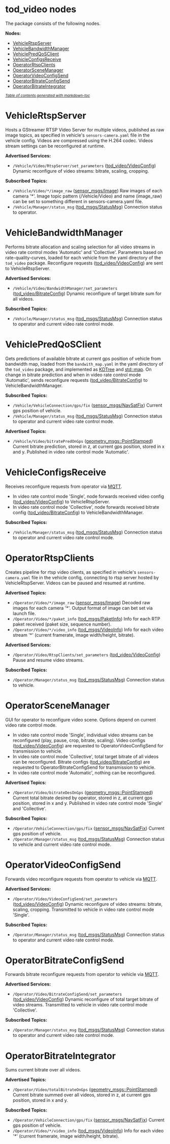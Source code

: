 # tod_video nodes
The package consists of the following nodes.

**Nodes:**
- [VehicleRtspServer](#vehiclertspserver)
- [VehicleBandwidthManager](#vehiclebandwidthmanager)
- [VehiclePredQoSClient](#vehiclepredqosclient)
- [VehicleConfigsReceive](#vehicleconfigsreceive)
- [OperatorRtspClients](#operatorrtspclients)
- [OperatorSceneManager](#operatorscenemanager)
- [OperatorVideoConfigSend](#operatorvideoconfigsend)
- [OperatorBitrateConfigSend](#operatorbitrateconfigsend)
- [OperatorBitrateIntegrator](#operatorbitrateintegrator)

<small><i><a href='http://ecotrust-canada.github.io/markdown-toc/'>Table of contents generated with markdown-toc</a></i></small>


# VehicleRtspServer
Hosts a GStreamer RTSP Video Server for multiple videos, published as raw image topics, as specified in vehicle's `sensors-camera.yaml` file in the vehicle config. 
Videos are compressed using the H.264 codec. Videos stream settings can be reconfigured at runtime.

**Advertised Services:**
- `/Vehicle/Video/RtspServer/set_parameters`
  ([tod_video/VideoConfig](https://gitlab.lrz.de/teleoperiertes_fahren/tod_perception/-/blob/develop/tod_video/cfg/Video.cfg))
  Dynamic reconfigure of video streams: bitrate, scaling, cropping.

**Subscribed Topics:**
- `/Vehicle/Video/*/image_raw` ([sensor_msgs/Image](http://docs.ros.org/en/melodic/api/sensor_msgs/html/msg/Image.html))
  Raw images of each camera '*'. Image topic pattern (/Vehicle/Video) and name (image_raw) can be set to something different in sensors-camera.yaml file.
- `/Vehicle/Manager/status_msg` ([tod_msgs/StatusMsg](https://gitlab.lrz.de/teleoperiertes_fahren/tod_common/-/blob/develop/tod_msgs/msg/StatusMsg.msg))
  Connection status to operator.


# VehicleBandwidthManager
Performs bitrate allocation and scaling selection for all video streams in video rate control modes 'Automatic' and 'Collective'. Parameters based
  on rate-quality-curves, loaded for each vehicle from the yaml directory of the `tod_video` package.
  Reconfigure requests ([tod_video/VideoConfig](https://gitlab.lrz.de/teleoperiertes_fahren/tod_perception/-/blob/develop/tod_video/cfg/Video.cfg))
  are sent to VehicleRtspServer.

**Advertised Services:**
- `/Vehicle/Video/BandwidthManager/set_parameters`
  ([tod_video/BitrateConfig](https://gitlab.lrz.de/teleoperiertes_fahren/tod_perception/-/blob/develop/tod_video/cfg/Bitrate.cfg))
  Dynamic reconfigure of target bitrate sum for all videos.

**Subscribed Topics:**
- `/Vehicle/Manager/status_msg` ([tod_msgs/StatusMsg](https://gitlab.lrz.de/teleoperiertes_fahren/tod_common/-/blob/develop/tod_msgs/msg/StatusMsg.msg))
  Connection status to operator and current video rate control mode.


# VehiclePredQoSClient
Gets predictions of available bitrate at current gps position of vehicle from bandwidth map, loaded
  from the `bandwith_map.yaml` in the yaml directory of the `tod_video` package, 
  and implemented as [KDTree](https://github.com/crvs/KDTree) and [std::map](https://en.cppreference.com/w/cpp/container/map).
  On change in bitrate prediction and when in video rate control mode 'Automatic', sends reconfigure
  requests ([tod_video/BitrateConfig](https://gitlab.lrz.de/teleoperiertes_fahren/tod_perception/-/blob/develop/tod_video/cfg/Bitrate.cfg))
  to VehicleBandwidthManager.

**Subscribed Topics:**
- `/Vehicle/VehicleConnection/gps/fix` ([sensor_msgs/NavSatFix](http://docs.ros.org/en/melodic/api/sensor_msgs/html/msg/NavSatFix.html))
  Current gps position of vehicle.
- `/Vehicle/Manager/status_msg` ([tod_msgs/StatusMsg](https://gitlab.lrz.de/teleoperiertes_fahren/tod_common/-/blob/develop/tod_msgs/msg/StatusMsg.msg))
  Connection status to operator and current video rate control mode.

**Advertised Topics:**
- `/Vehicle/Video/bitratePredOnGps` ([geometry_msgs::PointStamped](http://docs.ros.org/en/melodic/api/geometry_msgs/html/msg/PointStamped.html))
  Current bitrate prediction, stored in z, at current gps position, stored in x and y. Published in video rate control mode 'Automatic'.


# VehicleConfigsReceive
Receives reconfigure requests from operator via [MQTT](https://mqtt.org/).
  * In video rate control mode 'Single', node forwards received video config
    ([tod_video/VideoConfig](https://gitlab.lrz.de/teleoperiertes_fahren/tod_perception/-/blob/develop/tod_video/cfg/Video.cfg))
    to VehicleRtspServer.
  * In video rate control mode 'Collective', node forwards received bitrate config
    ([tod_video/BitrateConfig](https://gitlab.lrz.de/teleoperiertes_fahren/tod_perception/-/blob/develop/tod_video/cfg/Bitrate.cfg))
    to VehicleBandwidthManager.

**Subscribed Topics:**
- `/Vehicle/Manager/status_msg` ([tod_msgs/StatusMsg](https://gitlab.lrz.de/teleoperiertes_fahren/tod_common/-/blob/develop/tod_msgs/msg/StatusMsg.msg))
  Connection status to operator and current video rate control mode.


# OperatorRtspClients
Creates pipeline for rtsp video clients, as specified in vehicle's `sensors-camera.yaml` file in the vehicle config,
connecting to rtsp server hosted by VehicleRtspServer. Videos can be paused and resumed at runtime.

**Advertised Topics:**
- `/Operator/Video/*/image_raw` ([sensor_msgs/Image](http://docs.ros.org/en/melodic/api/sensor_msgs/html/msg/Image.html))
  Decoded raw images for each camera '*'. Output format of image can bet set via launch file.
- `/Operator/Video/*/paket_info` ([tod_msgs/PaketInfo](https://gitlab.lrz.de/teleoperiertes_fahren/tod_common/-/blob/develop/tod_msgs/msg/PaketInfo.msg))
  Info for each RTP paket received (paket size, sequence number).
- `/Operator/Video/*/video_info` ([tod_msgs/VideoInfo](https://gitlab.lrz.de/teleoperiertes_fahren/tod_common/-/blob/develop/tod_msgs/msg/VideoInfo.msg))
  Info for each video stream '*' (current framerate, image width/height, bitrate).

**Advertised Services:**
- `/Operator/Video/RtspClients/set_parameters`
  ([tod_video/VideoConfig](https://gitlab.lrz.de/teleoperiertes_fahren/tod_perception/-/blob/develop/tod_video/cfg/Video.cfg))
  Pause and resume video streams.

**Subscribed Topics:**
- `/Operator/Manager/status_msg` ([tod_msgs/StatusMsg](https://gitlab.lrz.de/teleoperiertes_fahren/tod_common/-/blob/develop/tod_msgs/msg/StatusMsg.msg))
Connection status to vehicle.


# OperatorSceneManager
GUI for operator to reconfigure video scene. Options depend on current video rate control mode.
* In video rate control mode 'Single', individual video streams can be reconfigured (play, pause, crop, bitrate, scaling). Video configs
  ([tod_video/VideoConfig](https://gitlab.lrz.de/teleoperiertes_fahren/tod_perception/-/blob/develop/tod_video/cfg/Video.cfg))
  are requested to OperatorVideoConfigSend for transmission to vehicle.
* In video rate control mode 'Collective', total target bitrate of all videos can be reconfigured. Bitrate configs
  ([tod_video/BitrateConfig](https://gitlab.lrz.de/teleoperiertes_fahren/tod_perception/-/blob/develop/tod_video/cfg/Bitrate.cfg))
  are requested to OperatorBitrateConfigSend for transmission to vehicle.
* In video rate control mode 'Automatic', nothing can be reconfigured.


**Advertised Topics:**
- `/Operator/Video/bitrateDesOnGps` ([geometry_msgs::PointStamped](http://docs.ros.org/en/melodic/api/geometry_msgs/html/msg/PointStamped.html))
  Current total bitrate desired by operator, stored in z, at current gps position, stored in x and y.
  Published in video rate control mode 'Single' and 'Collective'.

**Subscribed Topics:**
- `/Operator/VehicleConnection/gps/fix` ([sensor_msgs/NavSatFix](http://docs.ros.org/en/melodic/api/sensor_msgs/html/msg/NavSatFix.html))
  Current gps position of vehicle.
- `/Operator/Manager/status_msg` ([tod_msgs/StatusMsg](https://gitlab.lrz.de/teleoperiertes_fahren/tod_common/-/blob/develop/tod_msgs/msg/StatusMsg.msg))
  Connection status to vehicle and current video rate control mode.


# OperatorVideoConfigSend
Forwards video reconfigure requests from operator to vehicle via [MQTT](https://mqtt.org/).

**Advertised Services:**
- `/Operator/Video/VideoConfigSend/set_parameters`
  ([tod_video/VideoConfig](https://gitlab.lrz.de/teleoperiertes_fahren/tod_perception/-/blob/develop/tod_video/cfg/Video.cfg))
  Dynamic reconfigure of video streams: bitrate, scaling, cropping. Transmitted to vehicle in video rate control mode 'Single'.

**Subscribed Topics:**
- `/Operator/Manager/status_msg` ([tod_msgs/StatusMsg](https://gitlab.lrz.de/teleoperiertes_fahren/tod_common/-/blob/develop/tod_msgs/msg/StatusMsg.msg))
  Connection status to operator and current video rate control mode.


# OperatorBitrateConfigSend
Forwards bitrate reconfigure requests from operator to vehicle via [MQTT](https://mqtt.org/).

**Advertised Services:**
- `/Operator/Video/BitrateConfigSend/set_parameters`
  ([tod_video/VideoConfig](https://gitlab.lrz.de/teleoperiertes_fahren/tod_perception/-/blob/develop/tod_video/cfg/Video.cfg))
  Dynamic reconfigure of total target bitrate of video streams. Transmitted to vehicle in video rate control mode 'Collective'.

**Subscribed Topics:**
- `/Operator/Manager/status_msg` ([tod_msgs/StatusMsg](https://gitlab.lrz.de/teleoperiertes_fahren/tod_common/-/blob/develop/tod_msgs/msg/StatusMsg.msg))
  Connection status to operator and current video rate control mode.


# OperatorBitrateIntegrator
Sums current bitrate over all videos.

**Advertised Topics:**
- `/Operator/Video/totalBitrateOnGps` ([geometry_msgs::PointStamped](http://docs.ros.org/en/melodic/api/geometry_msgs/html/msg/PointStamped.html))
  Current bitrate summed over all videos, stored in z, at current gps position, stored in x and y.

**Subscribed Topics:**
- `/Operator/VehicleConnection/gps/fix` ([sensor_msgs/NavSatFix](http://docs.ros.org/en/melodic/api/sensor_msgs/html/msg/NavSatFix.html))
  Current gps position of vehicle.
- `/Operator/Video/*/video_info` ([tod_msgs/VideoInfo](https://gitlab.lrz.de/teleoperiertes_fahren/tod_common/-/blob/develop/tod_msgs/msg/VideoInfo.msg))
  Info for each video '*' (current framerate, image width/height, bitrate).
